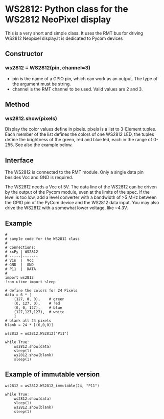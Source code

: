 # WS2812: Python class for the WS2812 NeoPixel display

This is a very short and simple class. It uses the RMT bus for driving WS2812
Neopixel  display.It is dedicated to Pycom devices

## Constructor

### ws2812 = WS2812(pin, channel=3)

- pin is the name of a GPIO pin, which can work as an output. The type of the
argument must be string.
- channel is the RMT channel to be used. Valid values are 2 and 3.

## Method

### ws2812.show(pixels)

Display the color values define in pixels. pixels is a list to 3-Element tuples.
Each member of the list defines the colors of one WS2812 LED, the tuples define
the brightness of the green, red and blue led, each in the range of 0-255.
See also the example below.

## Interface

The WS2812 is connected to the RMT module. Only a single data pin besides Vcc
and GND is required.

The WS2812 needs a Vcc of 5V. The data line of the WS2812 can be driven by the
output of the Pycom module, even at the limits of the spec. If the level is too
low, add a level converter with a bandwidth of >5 MHz between the GPIO pin of the
PyCom device and the WS2812 data input. You may also drive the WS2812 with a
somewhat lower voltage, like ~4.3V.

## Example

```
#
# sample code for the WS2812 class
#
# Connections:
# xxPy | WS2812
# -----|-------
# Vin  |  Vcc
# GND  |  GND
# P11  |  DATA
#
import ws2812
from utime import sleep

# define the colors for 24 Pixels
data = 6 * [
    (127, 0, 0),    # green
    (0, 127, 0),    # red
    (0, 0, 127),    # blue
    (127,127,127),  # white
    ]
# blank all 24 pixels
blank = 24 * [(0,0,0)]

ws2812 = ws2812.WS2812("P11")

while True:
    ws2812.show(data)
    sleep(1)
    ws2812.show(blank)
    sleep(1)
```

## Example of immutable version

```
ws2812 = ws2812.WS2812_immutable(24, "P11")

while True:
    ws2812.show(data)
    sleep(1)
    ws2812.show(blank)
    sleep(1)
```

